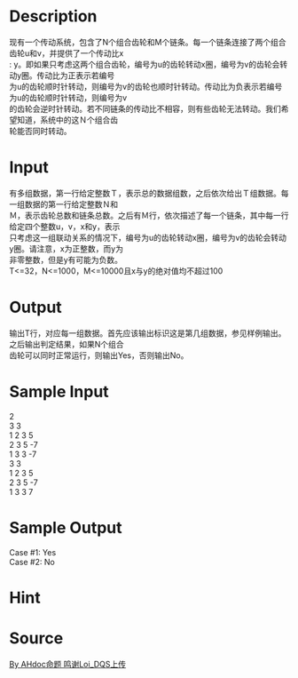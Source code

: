 
# Description

<div class="content"><div>现有一个传动系统，包含了N个组合齿轮和M个链条。每一个链条连接了两个组合齿轮u和v，并提供了一个传动比x </div>
<div>: y。即如果只考虑这两个组合齿轮，编号为u的齿轮转动x圈，编号为v的齿轮会转动y圈。传动比为正表示若编号</div>
<div>为u的齿轮顺时针转动，则编号为v的齿轮也顺时针转动。传动比为负表示若编号为u的齿轮顺时针转动，则编号为v</div>
<div>的齿轮会逆时针转动。若不同链条的传动比不相容，则有些齿轮无法转动。我们希望知道，系统中的这Ｎ个组合齿</div>
<div>轮能否同时转动。</div>
<div></div>
<p></p></div>

# Input

<div class="content"><div>有多组数据，第一行给定整数Ｔ，表示总的数据组数，之后依次给出Ｔ组数据。每一组数据的第一行给定整数Ｎ和</div>
<div>Ｍ，表示齿轮总数和链条总数。之后有Ｍ行，依次描述了每一个链条，其中每一行给定四个整数u，v，x和y，表示</div>
<div>只考虑这一组联动关系的情况下，编号为u的齿轮转动x圈，编号为v的齿轮会转动y圈。请注意，x为正整数，而y为</div>
<div>非零整数，但是y有可能为负数。</div>
<div>T&lt;=32，N&lt;=1000，M&lt;=10000且x与y的绝对值均不超过100</div>
<div></div>
<p></p></div>

# Output

<div class="content"><div>输出T行，对应每一组数据。首先应该输出标识这是第几组数据，参见样例输出。之后输出判定结果，如果N个组合</div>
<div>齿轮可以同时正常运行，则输出Yes，否则输出No。</div>
<div></div>
<p></p></div>

# Sample Input

<div class="content"><span class="sampledata">2<br/>
3 3<br/>
1 2 3 5<br/>
2 3 5 -7<br/>
1 3 3 -7<br/>
3 3<br/>
1 2 3 5<br/>
2 3 5 -7<br/>
1 3 3 7</span></div>

# Sample Output

<div class="content"><span class="sampledata">Case #1: Yes<br/>
Case #2: No</span></div>

# Hint

<div class="content"><p></p></div>

# Source

<div class="content"><p><a href="problemset.php?search=By AHdoc命题 鸣谢Loi_DQS上传">By AHdoc命题 鸣谢Loi_DQS上传</a></p></div>

